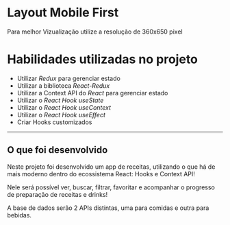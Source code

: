 # Layout Mobile First

Para melhor Vizualização utilize a resolução de 360x650 pixel

# Habilidades utilizadas no projeto


  - Utilizar _Redux_ para gerenciar estado
  - Utilizar a biblioteca _React-Redux_
  - Utilizar a Context API do _React_ para gerenciar estado
  - Utilizar o _React Hook useState_
  - Utilizar o _React Hook useContext_
  - Utilizar o _React Hook useEffect_
  - Criar Hooks customizados

---


## O que foi desenvolvido

Neste projeto foi desenvolvido um app de receitas, utilizando o que há de mais moderno dentro do ecossistema React: Hooks e Context API!

Nele será possível ver, buscar, filtrar, favoritar e acompanhar o progresso de preparação de receitas e drinks!

A base de dados serão 2 APIs distintas, uma para comidas e outra para bebidas.

